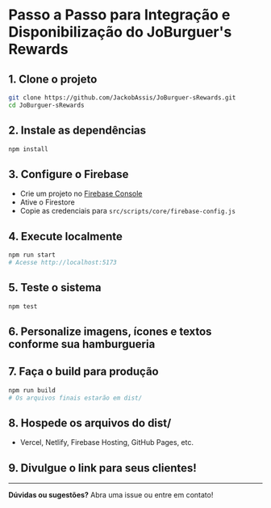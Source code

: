 # Passo a Passo para Integração e Disponibilização do JoBurguer's Rewards

## 1. Clone o projeto
```sh
git clone https://github.com/JackobAssis/JoBurguer-sRewards.git
cd JoBurguer-sRewards
```

## 2. Instale as dependências
```sh
npm install
```

## 3. Configure o Firebase
- Crie um projeto no [Firebase Console](https://console.firebase.google.com/)
- Ative o Firestore
- Copie as credenciais para `src/scripts/core/firebase-config.js`

## 4. Execute localmente
```sh
npm run start
# Acesse http://localhost:5173
```

## 5. Teste o sistema
```sh
npm test
```

## 6. Personalize imagens, ícones e textos conforme sua hamburgueria

## 7. Faça o build para produção
```sh
npm run build
# Os arquivos finais estarão em dist/
```

## 8. Hospede os arquivos do dist/
- Vercel, Netlify, Firebase Hosting, GitHub Pages, etc.

## 9. Divulgue o link para seus clientes!

---

**Dúvidas ou sugestões?**
Abra uma issue ou entre em contato!
